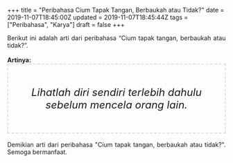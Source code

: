 +++
title = "Peribahasa Cium Tapak Tangan, Berbaukah atau Tidak?"
date = 2019-11-07T18:45:00Z
updated = 2019-11-07T18:45:44Z
tags = ["Peribahasa", "Karya"]
draft = false
+++

<div dir="ltr" style="text-align: left;" trbidi="on"><div style="text-align: justify;">Berikut ini adalah arti dari peribahasa “Cium tapak tangan, berbaukah atau tidak?”.</div><br /><div style="text-align: justify;"><b>Artinya:</b></div><div style="border: 2px dashed #ddd; font-size: 24px; height: auto; margin: 0 auto; padding: 50px; text-align: center; width: auto;"><i>Lihatlah diri sendiri terlebih dahulu sebelum mencela orang lain.</i></div><div style="text-align: justify;"><br /></div><div style="text-align: justify;">Demikian arti dari peribahasa "Cium tapak tangan, berbaukah atau tidak?". Semoga bermanfaat.</div></div>
